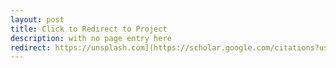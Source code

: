 ```yaml
---
layout: post
title: Click to Redirect to Project
description: with no page entry here
redirect: https://unsplash.com](https://scholar.google.com/citations?user=BbFuMYAAAAAJ&hl=en
---
```

